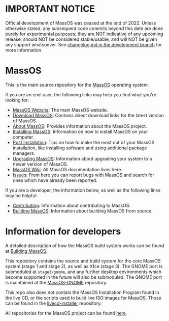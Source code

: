 # IMPORTANT NOTICE
Official development of MassOS was ceased at the end of 2022. Unless otherwise stated, any subsequent code commits beyond this date are done purely for experimental purposes; they are NOT indicative of any upcoming release, should NOT be considered stable/usable, and will NOT be given any support whatsoever. See [changelog.md in the development branch](https://github.com/MassOS-Linux/MassOS/blob/development/changelog.md) for more information.

# MassOS
This is the main source repository for the [MassOS](https://massos.org) operating system.

If you are an end-user, the following links may help you find what you're looking for:

- [MassOS Website](https://massos.org): The main MassOS website.
- [Download MassOS](https://massos.org/download.html): Contains direct download links for the latest version of MassOS.
- [About MassOS](https://github.com/MassOS-Linux/MassOS/wiki/About-MassOS): Provides information about the MassOS project.
- [Installing MassOS](https://github.com/MassOS-Linux/MassOS/wiki/Installing-MassOS): Information on how to install MassOS on your computer.
- [Post Installation](https://github.com/MassOS-Linux/MassOS/wiki/Post-Installation): Tips on how to make the most out of your MassOS installation, like installing software and using additional package managers.
- [Upgrading MassOS](https://github.com/MassOS-Linux/MassOS/wiki/Upgrading-MassOS): Information about upgrading your system to a newer version of MassOS.
- [MassOS Wiki](https://github.com/MassOS-Linux/MassOS/wiki): All MassOS documentation lives here.
- [Issues](https://github.com/MassOS-Linux/MassOS/issues): From here you can report bugs with MassOS and search for ones which have already been reported.

If you are a developer, the information below, as well as the following links may be helpful:

- [Contributing](https://github.com/MassOS-Linux/MassOS/wiki/Contributing): Information about contributing to MassOS.
- [Building MassOS](https://github.com/MassOS-Linux/MassOS/wiki/Building-MassOS): Information about building MassOS from source.

# Information for developers
A detailed description of how the MassOS build system works can be found at [Building MassOS](https://github.com/MassOS-Linux/MassOS/wiki/Building-MassOS).

This repository contains the source and build system for the core MassOS system (stage 1 and stage 2), as well as Xfce (stage 3). The GNOME port is submoduled at `stage3/gnome`, and any further desktop environments which become supported in the future will also be submoduled. The GNOME port is maintained at the [MassOS-GNOME](https://github.com/MassOS-Linux/MassOS-GNOME) repository.

This repo also does not contain the MassOS Installation Program found in the live CD, or the scripts used to build live ISO images for MassOS. Those can be found in the [livecd-installer](https://github.com/MassOS-Linux/livecd-installer) repository.

All repositories for the MassOS project can be found [here](https://github.com/orgs/MassOS-Linux/repositories).
